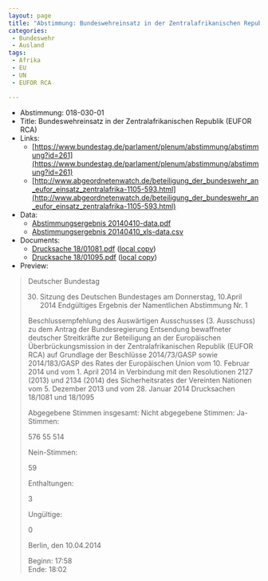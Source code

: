 ```yaml
---
layout: page
title: "Abstimmung: Bundeswehreinsatz in der Zentralafrikanischen Republik (EUFOR RCA)"
categories:
 - Bundeswehr
 - Ausland
tags:
 - Afrika
 - EU
 - UN
 - EUFOR RCA

---
```


* Abstimmung: 018-030-01
* Title: Bundeswehreinsatz in der Zentralafrikanischen Republik (EUFOR RCA)
* Links: 
    * [https://www.bundestag.de/parlament/plenum/abstimmung/abstimmung?id=261](https://www.bundestag.de/parlament/plenum/abstimmung/abstimmung?id=261)
    * [http://www.abgeordnetenwatch.de/beteiligung_der_bundeswehr_an_eufor_einsatz_zentralafrika-1105-593.html](http://www.abgeordnetenwatch.de/beteiligung_der_bundeswehr_an_eufor_einsatz_zentralafrika-1105-593.html)
* Data: 
    * [Abstimmungsergebnis 20140410-data.pdf](/res/abstimmungsliste/20140410-data.pdf)
    * [Abstimmungsergebnis 20140410_xls-data.csv](/res/abstimmungsliste/analyses/20140410_xls-data.csv)
* Documents: 
    * [Drucksache 18/01081.pdf](http://dip21.bundestag.de/dip21/btd/18/010/1801081.pdf) ([local copy](/res/abstimmungsdaten/018-030-01/1801081.pdf))
    * [Drucksache 18/01095.pdf](http://dip21.bundestag.de/dip21/btd/18/010/1801095.pdf) ([local copy](/res/abstimmungsdaten/018-030-01/1801095.pdf))
* Preview: 
> Deutscher Bundestag
> 
> 30. Sitzung des Deutschen Bundestages
> am Donnerstag, 10.April 2014
> Endgültiges Ergebnis der Namentlichen Abstimmung Nr. 1
> 
> Beschlussempfehlung des Auswärtigen Ausschusses (3. Ausschuss) zu dem Antrag der
> Bundesregierung
> Entsendung bewaffneter deutscher Streitkräfte zur Beteiligung an der Europäischen
> Überbrückungsmission in der Zentralafrikanischen Republik (EUFOR RCA) auf Grundlage
> der Beschlüsse 2014/73/GASP sowie 2014/183/GASP des Rates der Europäischen Union
> vom 10. Februar 2014 und vom 1. April 2014 in Verbindung mit den Resolutionen 2127
> (2013) und 2134 (2014) des Sicherheitsrates der Vereinten Nationen vom 5. Dezember 2013
> und vom 28. Januar 2014
> Drucksachen 18/1081 und 18/1095
> 
> Abgegebene Stimmen insgesamt:
> Nicht abgegebene Stimmen:
> Ja-Stimmen:
> 
> 576
> 55
> 514
> 
> Nein-Stimmen:
> 
> 59
> 
> Enthaltungen:
> 
> 3
> 
> Ungültige:
> 
> 0
> 
> Berlin, den 10.04.2014
> 
> Beginn: 17:58  
> Ende: 18:02

